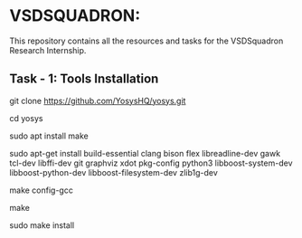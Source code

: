 
# VSDSQUADRON:

This repository contains all the resources and tasks for the VSDSquadron Research Internship.




## Task - 1: Tools Installation

git clone https://github.com/YosysHQ/yosys.git

cd yosys

sudo apt install make

sudo apt-get install build-essential clang bison flex libreadline-dev gawk tcl-dev libffi-dev git graphviz xdot pkg-config python3 libboost-system-dev libboost-python-dev libboost-filesystem-dev zlib1g-dev

make config-gcc

make

sudo make install



